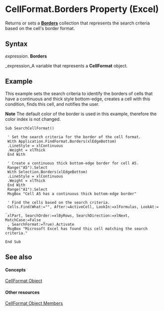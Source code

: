 
# CellFormat.Borders Property (Excel)

Returns or sets a  **[Borders](adb6efd6-73b6-e620-e9be-f4a42bc52ae8.md)** collection that represents the search criteria based on the cell's border format.


## Syntax

 _expression_. **Borders**

 _expression_A variable that represents a  **CellFormat** object.


## Example

This example sets the search criteria to identify the borders of cells that have a continuous and thick style bottom-edge, creates a cell with this condition, finds this cell, and notifies the user. 


 **Note**  The default color of the border is used in this example, therefore the color index is not changed.


```
Sub SearchCellFormat() 
 
 ' Set the search criteria for the border of the cell format. 
 With Application.FindFormat.Borders(xlEdgeBottom) 
 .LineStyle = xlContinuous 
 .Weight = xlThick 
 End With 
 
 ' Create a continuous thick bottom-edge border for cell A5. 
 Range("A5").Select 
 With Selection.Borders(xlEdgeBottom) 
 .LineStyle = xlContinuous 
 .Weight = xlThick 
 End With 
 Range("A1").Select 
 MsgBox "Cell A5 has a continuous thick bottom-edge border" 
 
 ' Find the cells based on the search criteria. 
 Cells.Find(What:="", After:=ActiveCell, LookIn:=xlFormulas, LookAt:= _ 
 xlPart, SearchOrder:=xlByRows, SearchDirection:=xlNext, MatchCase:=False _ 
 , SearchFormat:=True).Activate 
 MsgBox "Microsoft Excel has found this cell matching the search criteria." 
 
End Sub
```


## See also


#### Concepts


 [CellFormat Object](da4e50b9-6d5b-22e1-3113-0d1ea6686272.md)
#### Other resources


 [CellFormat Object Members](cbc8b4d2-7e43-d72b-a487-94871bbd8620.md)
